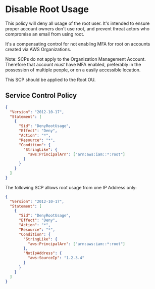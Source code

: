 # Disable Root Usage

This policy will deny all usage of the root user. It's intended to ensure proper account owners don't use root, and prevent threat actors who compromise an email from using root.

It's a compensating control for not enabling MFA for root on accounts created via AWS Organizations.

Note: SCPs do not apply to the Organization Management Account. Therefore that account _must_ have MFA enabled, preferably in the possession of multiple people, or on a easily accessible location.

This SCP should be applied to the Root OU.

## Service Control Policy
```json
{
  "Version": "2012-10-17",
  "Statement": [
    {
      "Sid": "DenyRootUsage",
      "Effect": "Deny",
      "Action": "*",
      "Resource": "*",
      "Condition": {
        "StringLike": {
          "aws:PrincipalArn": ["arn:aws:iam::*:root"]
        }
      }
    }
  ]
}
```

The following SCP allows root usage from one IP Address only:
```json
{
  "Version": "2012-10-17",
  "Statement": [
    {
      "Sid": "DenyRootUsage",
      "Effect": "Deny",
      "Action": "*",
      "Resource": "*",
      "Condition": {
        "StringLike": {
          "aws:PrincipalArn": ["arn:aws:iam::*:root"]
        },
        "NotIpAddress": {
          "aws:SourceIp": "1.2.3.4"
        }
      }
    }
  ]
}
```